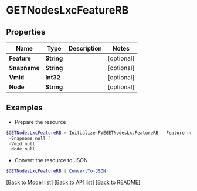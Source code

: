# GETNodesLxcFeatureRB
## Properties

Name | Type | Description | Notes
------------ | ------------- | ------------- | -------------
**Feature** | **String** |  | [optional] 
**Snapname** | **String** |  | [optional] 
**Vmid** | **Int32** |  | [optional] 
**Node** | **String** |  | [optional] 

## Examples

- Prepare the resource
```powershell
$GETNodesLxcFeatureRB = Initialize-PVEGETNodesLxcFeatureRB  -Feature null `
 -Snapname null `
 -Vmid null `
 -Node null
```

- Convert the resource to JSON
```powershell
$GETNodesLxcFeatureRB | ConvertTo-JSON
```

[[Back to Model list]](../README.md#documentation-for-models) [[Back to API list]](../README.md#documentation-for-api-endpoints) [[Back to README]](../README.md)


